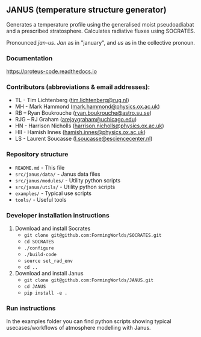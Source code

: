 ## JANUS (temperature structure generator)

Generates a temperature profile using the generalised moist pseudoadiabat and a prescribed stratosphere. Calculates radiative fluxes using SOCRATES.   

Pronounced *jan-us*. *Jan* as in "january", and *us* as in the collective pronoun.

### Documentation
https://proteus-code.readthedocs.io

### Contributors (abbreviations & email addresses):
* TL - Tim Lichtenberg (tim.lichtenberg@rug.nl)
* MH - Mark Hammond (mark.hammond@physics.ox.ac.uk)
* RB – Ryan Boukrouche (ryan.boukrouche@astro.su.se)
* RJG – RJ Graham (arejaygraham@uchicago.edu)
* HN - Harrison Nicholls (harrison.nicholls@physics.ox.ac.uk)
* HII - Hamish Innes (hamish.innes@physics.ox.ac.uk)
* LS - Laurent Soucasse (l.soucasse@esciencecenter.nl)

### Repository structure
* `README.md`           - This file
* `src/janus/data/`     - Janus data files
* `src/janus/modules/`  - Utility python scripts
* `src/janus/utils/`    - Utility python scripts
* `examples/`           - Typical use scripts
* `tools/`              - Useful tools

### Developer installation instructions
1. Download and install Socrates
    * `git clone git@github.com:FormingWorlds/SOCRATES.git`
    * `cd SOCRATES`
    * `./configure`
    * `./build-code`
    * `source set_rad_env`
    * `cd ..`
2. Download and install Janus
    * `git clone git@github.com:FormingWorlds/JANUS.git`
    * `cd JANUS`
    * `pip install -e .`

### Run instructions
In the examples folder you can find python scripts showing typical usecases/workflows of atmosphere modelling with Janus.
